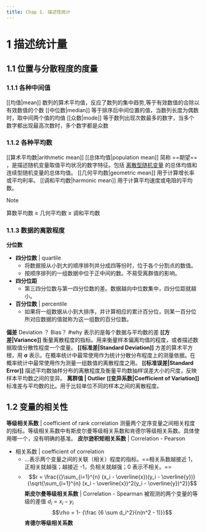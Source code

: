 ```yaml
---
title: Chap 1. 描述性统计
---
```


# 1 描述统计量
## 1.1 位置与分散程度的度量
### 1.1.1 各种中间值
[[均值|mean]]
	数列的算术平均值，反应了数列的集中趋势,等于有效数值的合除以有效数值的个数
[[中位数|median]]
	等于排序后中间位置的值，当数列长度为偶数时，取中间两个值的均值
[[众数|mode]]
	等于数列出现次数最多的数字，当多个数字都出现最高次数时，多个数字都是众数
### 1.1.2 各种平均数
[[算术平均数|arithmetic mean]]
[[总体均值|population mean]]
	简称 ==期望== ，是描述随机变量取值平均状况的数字特征。包括 [离散型随机变量](https://baike.baidu.com/item/%E7%A6%BB%E6%95%A3%E5%9E%8B%E9%9A%8F%E6%9C%BA%E5%8F%98%E9%87%8F/9980865?fromModule=lemma_inlink) 的总体均值和连续型随机变量的总体均值。
[[几何平均数|geometric mean]]
	用于计算增长率或平均利率。
[[调和平均数|harmonic mean]]
	用于计算平均速度或电阻的平均数。

> [!note] 
> 算数平均数 ≥ 几何平均数 ≥ 调和平均数
### 1.1.3 数据的离散程度
**分位数**
- **四分位数** | quartile
	- 将数据按从小到大的顺序排列并分成四等份时，位于各个分割点的数值。
	- 按顺序排列的一组数据中位于正中间的数。不易受离群值的影响。
- **四分位距**
	- 第三四分位数与第一四分位数的差。数据越向中位数集中，四分位距就越小。
- **百分位数** | percentile
	- 如果将一组数据从小到大排序，并计算相应的累计百分位，则某一百分位所对应数据的值就称为这一组数的百分位数。

**偏差**  Deviation  ？ Bias？ #why
	表示的是每个数据与平均数的差
**[[方差|Variance]]**
	衡量离散程度的指标。用来衡量样本偏离均值的程度，或者描述数据取值分散性程度一个度量。
**[[标准差|Standard Deviation]]**
	方差的算术平方根，用 **σ** 表示。在概率统计中最常使用作为统计分散分布程度上的测量依据。在概率统计中最常使用作为测量一组数值的离散程度之用。
**[[标准误差|Standard Error]]**
	描述平均数抽样分布的离散程度及衡量平均数抽样误差大小的尺度，反映样本平均数之间的变异。
**离群值 | Outlier**
**[[变异系数|Coefficient of Variation]]**
	标准差与平均数的比。用于比较单位不同的样本之间的离散程度。
## 1.2 变量的相关性
**等级相关系数** | coefficient of rank correlation
	测量两个定序变量之间相关程度的指标。等级相关系数中有斯皮尔曼等级相关系数和肯德尔等级相关系数。具体使用哪一个，没有明确的基准。
**皮尔逊积矩相关系数** | Correlation - Pearson
- 相关系数 | coefficient of correlation
	- …表示两个变量之间的关联（相关）程度的指标。==相关系数越接近 1，正相关就越强；越接近 -1，负相关就越强；0 表示不相关。==
	- $$r = \frac{{}\sum_{i=1}^{n} (x_i - \overline{x})(y_i - \overline{y})}
	  {\sqrt{\sum_{i=1}^{n} (x_i - \overline{x})^2(y_i - \overline{y})^2}}$$
**斯皮尔曼等级相关系数** | Correlation - Spearman
	被观测的两个变量的等级的差值 $d_i = x_i - y_i$
	$$\rho = 1- {\frac {6 \sum d_i^2}{n(n^2 - 1)}}$$
**肯德尔等级相关系数**




